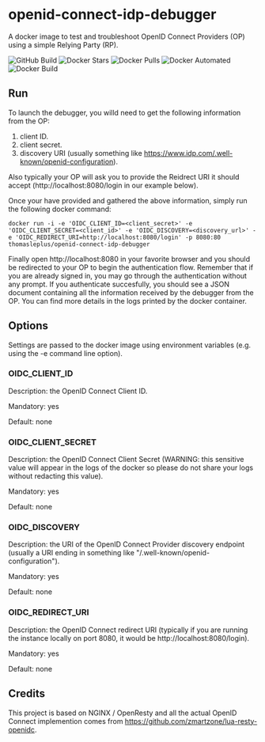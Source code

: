 # openid-connect-idp-debugger
A docker image to test and troubleshoot OpenID Connect Providers (OP) using a simple Relying Party (RP).

![GitHub Build](https://img.shields.io/github/workflow/status/thomasleplus/openid-connect-provider-debugger/Docker+Image+CI)
![Docker Stars](https://img.shields.io/docker/stars/thomasleplus/openid-connect-provider-debugger)
![Docker Pulls](https://img.shields.io/docker/pulls/thomasleplus/openid-connect-provider-debugger)
![Docker Automated](https://img.shields.io/docker/cloud/automated/thomasleplus/openid-connect-provider-debugger)
![Docker Build](https://img.shields.io/docker/cloud/build/thomasleplus/openid-connect-provider-debugger)

## Run

To launch the debugger, you willd need to get the following information from the OP:

1. client ID.
1. client secret.
1. discovery URI (usually something like https://www.idp.com/.well-known/openid-configuration).

Also typically your OP will ask you to provide the Reidrect URI it should accept (http://localhost:8080/login in our example below).

Once your have provided and gathered the above information, simply run the following docker command:

```
docker run -i -e 'OIDC_CLIENT_ID=<client_secret>' -e 'OIDC_CLIENT_SECRET=<client_id>' -e 'OIDC_DISCOVERY=<discovery_url>' -e 'OIDC_REDIRECT_URI=http://localhost:8080/login' -p 8080:80 thomasleplus/openid-connect-idp-debugger
```

Finally open http://localhost:8080 in your favorite browser and you should be redirected to your OP to begin the authentication flow. Remember that if you are already signed in, you may go through the authentication without any prompt. If you authenticate succesfully, you should see a JSON document containing all the information received by the debugger from the OP. You can find more details in the logs printed by the docker container.

## Options

Settings are passed to the docker image using environment variables (e.g. using the -e command line option).

### OIDC_CLIENT_ID

Description: the OpenID Connect Client ID.

Mandatory: yes

Default: none

### OIDC_CLIENT_SECRET

Description: the OpenID Connect Client Secret (WARNING: this sensitive value will appear in the logs of the docker so please do not share your logs without redacting this value).

Mandatory: yes

Default: none

### OIDC_DISCOVERY

Description: the URI of the OpenID Connect Provider discovery endpoint (usually a URI ending in something like "/.well-known/openid-configuration").

Mandatory: yes

Default: none

### OIDC_REDIRECT_URI

Description: the OpenID Connect redirect URI (typically if you are running the instance locally on port 8080, it would be http://localhost:8080/login).

Mandatory: yes

Default: none

## Credits

This project is based on NGINX / OpenResty and all the actual OpenID Connect implemention comes from https://github.com/zmartzone/lua-resty-openidc.
